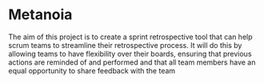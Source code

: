 # Metanoia
The aim of this project is to create a sprint retrospective tool that can help scrum teams to streamline their retrospective process. It will do this by allowing teams to have flexibility over their boards, ensuring that previous actions are reminded of and performed and that all team members have an equal opportunity to share feedback with the team
